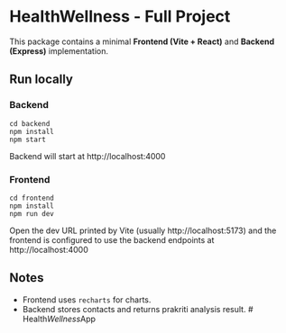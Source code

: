 # HealthWellness - Full Project

This package contains a minimal **Frontend (Vite + React)** and **Backend (Express)** implementation.

## Run locally

### Backend
```
cd backend
npm install
npm start
```
Backend will start at http://localhost:4000

### Frontend
```
cd frontend
npm install
npm run dev
```
Open the dev URL printed by Vite (usually http://localhost:5173) and the frontend is configured to use the backend endpoints at http://localhost:4000

## Notes
- Frontend uses `recharts` for charts.
- Backend stores contacts and returns prakriti analysis result.
#   H e a l t h _ W e l l n e s s _ A p p  
 